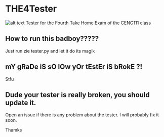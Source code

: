 # THE4Tester
![alt text](https://i.kym-cdn.com/entries/icons/original/000/036/684/bananacover.jpg)
 Tester for the Fourth Take Home Exam of the CENG111 class
 ## How to run this badboy?????
 Just run zie tester.py and let it do its magik
 
 ## mY gRaDe iS sO lOw yOr tEstEr iS bRokE ?!
 Stfu
 
 ## Dude your tester is really broken, you should update it.
Open an issue if there is any problem about the tester. I will probably fix it soon.

Thamks

